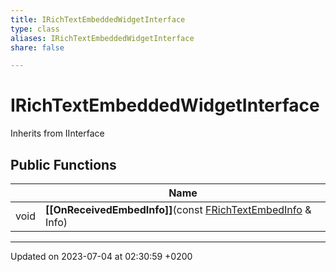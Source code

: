 ```yaml
---
title: IRichTextEmbeddedWidgetInterface
type: class
aliases: IRichTextEmbeddedWidgetInterface
share: false

---
```


# IRichTextEmbeddedWidgetInterface





Inherits from IInterface

## Public Functions

|                | Name           |
| -------------- | -------------- |
| void | **[[OnReceivedEmbedInfo]]**(const [FRichTextEmbedInfo](/docs/SDK/Source/Classes/structFRichTextEmbedInfo.md) & Info) |

-------------------------------

Updated on 2023-07-04 at 02:30:59 +0200